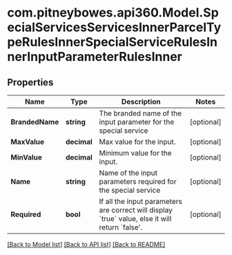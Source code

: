# com.pitneybowes.api360.Model.SpecialServicesServicesInnerParcelTypeRulesInnerSpecialServiceRulesInnerInputParameterRulesInner

## Properties

Name | Type | Description | Notes
------------ | ------------- | ------------- | -------------
**BrandedName** | **string** | The branded name of the input parameter for the special service | [optional] 
**MaxValue** | **decimal** | Max value for the input. | [optional] 
**MinValue** | **decimal** | Minimum value for the input. | [optional] 
**Name** | **string** | Name of the input parameters required for the special service | [optional] 
**Required** | **bool** | If all the input parameters are correct will display &#x60;true&#x60; value, else it will return &#x60;false&#39;. | [optional] 

[[Back to Model list]](../../README.md#documentation-for-models) [[Back to API list]](../../README.md#documentation-for-api-endpoints) [[Back to README]](../../README.md)

